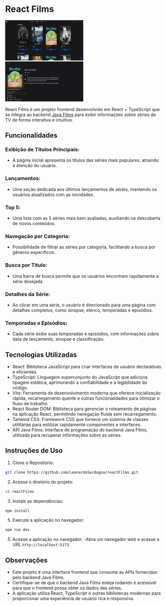 # React Films

<img src="public/captura1.png" alt="Captura de tela página principal" width="50%">
<img src="public/captura2.png" alt="Captura de tela detalhes da série" width="50%">

React Films é um projeto frontend desenvolvido em React + TypeScript que se integra ao backend [Java Films](https://github.com/topics/movies?l=java) para exibir informações sobre séries de TV de forma interativa e intuitiva.

## Funcionalidades

### Exibição de Títulos Principais:
- A página inicial apresenta os títulos das séries mais populares, atraindo a atenção do usuário.
### Lançamentos:
- Uma seção dedicada aos últimos lançamentos de séries, mantendo os usuários atualizados com as novidades.
### Top 5:
- Uma lista com as 5 séries mais bem avaliadas, auxiliando na descoberta de novos conteúdos.
### Navegação por Categoria:
- Possibilidade de filtrar as séries por categoria, facilitando a busca por gêneros específicos.
### Busca por Título:
- Uma barra de busca permite que os usuários encontrem rapidamente a série desejada.
### Detalhes da Série:
- Ao clicar em uma série, o usuário é direcionado para uma página com detalhes completos, como sinopse, elenco, temporadas e episódios.
### Temporadas e Episódios:
- Cada série exibe suas temporadas e episódios, com informações sobre data de lançamento, sinopse e classificação.

## Tecnologias Utilizadas

- React: Biblioteca JavaScript para criar interfaces de usuário declarativas e eficientes.
- TypeScript: Linguagem superconjunto do JavaScript que adiciona tipagem estática, aprimorando a confiabilidade e a legibilidade do código.
- Vite: Ferramenta de desenvolvimento moderna que oferece inicialização rápida, recarregamento quente e outras funcionalidades para otimizar o fluxo de trabalho.
- React Router DOM: Biblioteca para gerenciar o roteamento de páginas na aplicação React, permitindo navegação fluida sem recarregamento.
- Tailwind CSS: Framework CSS que fornece um sistema de classes utilitárias para estilizar rapidamente componentes e interfaces.
- API Java Films: Interface de programação do backend Java Films, utilizada para recuperar informações sobre as séries.

## Instruções de Uso

1. Clone o Repositório:
```bash
git clone https://github.com/LeonardoSardagna/reactFilms.git
```
2. Acesse o diretório do projeto:
```bash
cd reactFilms
```
3. Instale as dependências:
```bash
npm install
```
5. Execute a aplicação no navegador:
```bash
npm run dev
```
5. Acesse a aplicação no navegador:
-Abra um navegador web e acesse a URL `http://localhost:5173`.

## Observações
- Este projeto é uma interface frontend que consome as APIs fornecidas pelo backend Java Films.
- Certifique-se de que o backend Java Films esteja rodando e acessível para que o frontend possa obter os dados das séries.
- A aplicação utiliza React, TypeScript e outras bibliotecas modernas para proporcionar uma experiência de usuário rica e responsiva.
